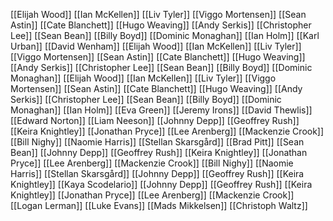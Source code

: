 [[Elijah Wood]]
[[Ian McKellen]]
[[Liv Tyler]]
[[Viggo Mortensen]]
[[Sean Astin]]
[[Cate Blanchett]]
[[Hugo Weaving]]
[[Andy Serkis]]
[[Christopher Lee]]
[[Sean Bean]]
[[Billy Boyd]]
[[Dominic Monaghan]]
[[Ian Holm]]
[[Karl Urban]]
[[David Wenham]]
[[Elijah Wood]]
[[Ian McKellen]]
[[Liv Tyler]]
[[Viggo Mortensen]]
[[Sean Astin]]
[[Cate Blanchett]]
[[Hugo Weaving]]
[[Andy Serkis]]
[[Christopher Lee]]
[[Sean Bean]]
[[Billy Boyd]]
[[Dominic Monaghan]]
[[Elijah Wood]]
[[Ian McKellen]]
[[Liv Tyler]]
[[Viggo Mortensen]]
[[Sean Astin]]
[[Cate Blanchett]]
[[Hugo Weaving]]
[[Andy Serkis]]
[[Christopher Lee]]
[[Sean Bean]]
[[Billy Boyd]]
[[Dominic Monaghan]]
[[Ian Holm]]
[[Eva Green]]
[[Jeremy Irons]]
[[David Thewlis]]
[[Edward Norton]]
[[Liam Neeson]]
[[Johnny Depp]]
[[Geoffrey Rush]]
[[Keira Knightley]]
[[Jonathan Pryce]]
[[Lee Arenberg]]
[[Mackenzie Crook]]
[[Bill Nighy]]
[[Naomie Harris]]
[[Stellan Skarsgård]]
[[Brad Pitt]]
[[Sean Bean]]
[[Johnny Depp]]
[[Geoffrey Rush]]
[[Keira Knightley]]
[[Jonathan Pryce]]
[[Lee Arenberg]]
[[Mackenzie Crook]]
[[Bill Nighy]]
[[Naomie Harris]]
[[Stellan Skarsgård]]
[[Johnny Depp]]
[[Geoffrey Rush]]
[[Keira Knightley]]
[[Kaya Scodelario]]
[[Johnny Depp]]
[[Geoffrey Rush]]
[[Keira Knightley]]
[[Jonathan Pryce]]
[[Lee Arenberg]]
[[Mackenzie Crook]]
[[Logan Lerman]]
[[Luke Evans]]
[[Mads Mikkelsen]]
[[Christoph Waltz]]
